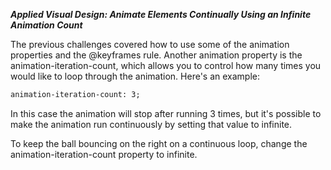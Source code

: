 ***Applied Visual Design: Animate Elements Continually Using an Infinite Animation Count***

The previous challenges covered how to use some of the animation properties and the @keyframes rule. Another animation property is the animation-iteration-count, which allows you to control how many times you would like to loop through the animation. Here's an example:

```html
animation-iteration-count: 3;
```

In this case the animation will stop after running 3 times, but it's possible to make the animation run continuously by setting that value to infinite.


To keep the ball bouncing on the right on a continuous loop, change the animation-iteration-count property to infinite.
